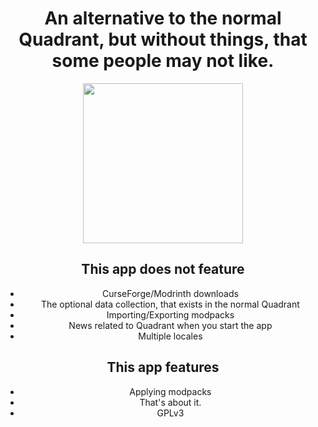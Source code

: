 <div align="center">

# An alternative to the normal Quadrant, but without things, that some people may not like.

<img src="https://github.com/mrquantumoff/quadrant_lite/raw/main/ui/images/logobig.png" height="256"/>

## This app does not feature

- CurseForge/Modrinth downloads
- The optional data collection, that exists in the normal Quadrant
- Importing/Exporting modpacks
- News related to Quadrant when you start the app
- Multiple locales

## This app features

- Applying modpacks
- That's about it.
- GPLv3
</div>
